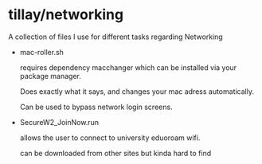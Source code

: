 # tillay/networking
A collection of files I use for different tasks regarding Networking

- mac-roller.sh
  
  requires dependency macchanger which can be installed via your package manager.
  
  Does exactly what it says, and changes your mac adress automatically.

  Can be used to bypass network login screens.
  
- SecureW2_JoinNow.run
  
  allows the user to connect to university eduoroam wifi.
  
  can be downloaded from other sites but kinda hard to find
